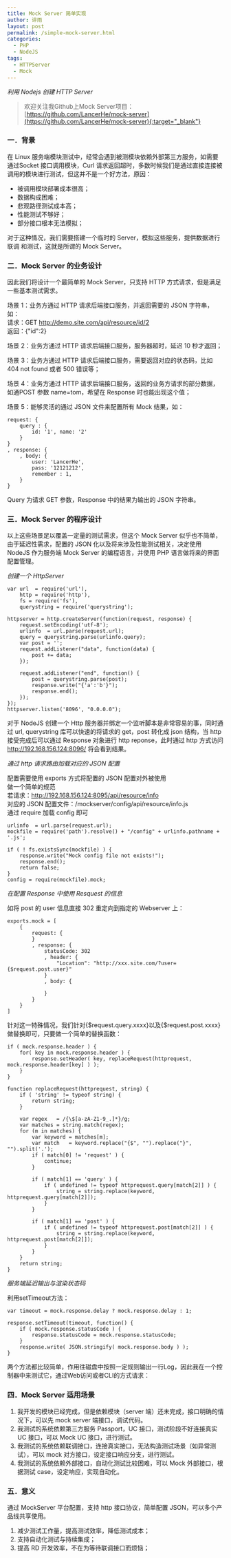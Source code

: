 ```yaml
---
title: Mock Server 简单实现
author: 谇雨
layout: post
permalink: /simple-mock-server.html
categories:
  - PHP
  - NodeJS
tags:
  - HTTPServer
  - Mock
---
```


*利用 Nodejs 创建 HTTP Server*

> 欢迎关注我Github上Mock Server项目：[https://github.com/LancerHe/mock-server](https://github.com/LancerHe/mock-server){:target="_blank"}

### 一．背景

在 Linux 服务端模块测试中，经常会遇到被测模块依赖外部第三方服务，如需要通过Socket 接口调用模块，Curl 请求返回超时，多数时候我们是通过直接连接被调用的模块进行测试，但这并不是一个好方法，原因：

*   被调用模块部署成本很高；
*   数据构成困难；
*   悲观路径测试成本高；
*   性能测试不够好；
*   部分接口根本无法模拟；

对于这种情况，我们需要搭建一个临时的 Server，模拟这些服务，提供数据进行联调
和测试，这就是所谓的 Mock Server。

<!--more-->

### 二．Mock Server 的业务设计

因此我们将设计一个最简单的 Mock Server，只支持 HTTP 方式请求，但是满足一些基本测试需求。

场景 1：业务方通过 HTTP 请求后端接口服务，并返回需要的 JSON 字符串，如：  
请求：GET http://demo.site.com/api/resource/id/2  
返回：{"id":2}

场景 2：业务方通过 HTTP 请求后端接口服务，服务器超时，延迟 10 秒才返回；

场景 3：业务方通过 HTTP 请求后端接口服务，需要返回对应的状态码，比如 404 not found 或者 500 错误等；

场景 4：业务方通过 HTTP 请求后端接口服务，返回的业务方请求的部分数据，如通POST 参数 name=tom，希望在 Response 时也能出现这个值；

场景 5：能够灵活的通过 JSON 文件来配置所有 Mock 结果，如：

    request: {
        query : {
            id: '1', name: '2'
        }
    }
    , response: {
        , body: {
            user: 'LancerHe',
            pass: '12121212',
            remember : 1,
        }
    }

Query 为请求 GET 参数，Response 中的结果为输出的 JSON 字符串。

### 三．Mock Server 的程序设计

以上这些场景足以覆盖一定量的测试需求，但这个 Mock Server 似乎也不简单，由于延迟性需求，配置的 JSON 化以及将来涉及性能测试相关，决定使用 NodeJS 作为服务端 Mock Server 的编程语言，并使用 PHP 语言做将来的界面配置管理。

*创建一个 HttpServer*

    var url  = require('url'),
        http = require('http'),
        fs = require('fs'),
        querystring = require('querystring');

    httpserver = http.createServer(function(request, response) {
        request.setEncoding('utf-8');
        urlinfo  = url.parse(request.url);
        query = querystring.parse(urlinfo.query);
        var post = '';
        request.addListener("data", function(data) {
            post += data;
        });

        request.addListener("end", function() {
            post = querystring.parse(post);
            response.write("{'a':'b'}");
            response.end();
        });
    });
    httpserver.listen('8096', "0.0.0.0");

对于 NodeJS 创建一个 Http 服务器并绑定一个监听脚本是非常容易的事，同时通过 url, querystring 库可以快速的将请求的 get，post 转化成 json 结构，当 http 接受完成后可以通过 Response 对象进行 http reponse，此时通过 http 方式访问 http://192.168.156.124:8096/ 将会看到结果。

*通过 http 请求路由加载对应的 JSON 配置*

配置需要使用 exports 方式将配置的 JSON 配置对外被使用  
做一个简单的规范  
若请求：http://192.168.156.124:8095/api/resource/info  
对应的 JSON 配置文件：/mockserver/config/api/resource/info.js  
通过 require 加载 config 即可  

    urlinfo  = url.parse(request.url);
    mockfile = require('path').resolve() + "/config" + urlinfo.pathname + '.js';

    if ( ! fs.existsSync(mockfile) ) {
        response.write("Mock config file not exists!");
        response.end();
        return false;
    }
    config = require(mockfile).mock;

*在配置 Response 中使用 Resquest 的信息* 

如将 post 的 user 信息直接 302 重定向到指定的 Webserver 上：

    exports.mock = [
        {
            request: {
            }
            , response: {
                statusCode: 302
                , header: {
                    "Location": "http://xxx.site.com/?user={$request.post.user}"
                }
                , body: {

                }
            }
        }
    ]

针对这一特殊情况，我们针对{$request.query.xxxx}以及{$request.post.xxxx}做替换即可，只要做一个简单的替换函数：

    if ( mock.response.header ) {
        for( key in mock.response.header ) {
            response.setHeader( key, replaceRequest(httprequest, mock.response.header[key] ) );
        }
    }

    function replaceRequest(httprequest, string) {
        if ( 'string' != typeof string) {
            return string;
        }

        var regex   = /{\$[a-zA-Z1-9_.]*}/g;
        var matches = string.match(regex);
        for (m in matches) {
            var keyword = matches[m];
            var match   = keyword.replace("{$", "").replace("}", "").split('.');
            if ( match[0] != 'request' ) {
                continue;
            }

            if ( match[1] == 'query' ) {
                if ( undefined != typeof httprequest.query[match[2]] ) {
                    string = string.replace(keyword, httprequest.query[match[2]]);
                }
            }

            if ( match[1] == 'post' ) {
                if ( undefined != typeof httprequest.post[match[2]] ) {
                    string = string.replace(keyword, httprequest.post[match[2]]);
                }
            }
        }
        return string;
    }

*服务端延迟输出与渲染状态码*

利用setTimeout方法：

    var timeout = mock.response.delay ? mock.response.delay : 1;

    response.setTimeout(timeout, function() {
        if ( mock.response.statusCode ) {
            response.statusCode = mock.response.statusCode;
        }
        response.write( JSON.stringify( mock.response.body ) );
    }

两个方法都比较简单，作用往磁盘中按照一定规则输出一行Log，因此我在一个控制器中来测试它，通过Web访问或者CLI的方式请求：

### 四．Mock Server 适用场景

1.   我开发的模块已经完成，但是依赖模块（server 端）还未完成，接口明确的情况下，可以先 mock server 端接口，调试代码。
2.   我测试的系统依赖第三方服务 Passport，UC 接口，测试阶段不好连接真实 UC 接口，可以 Mock UC 接口，进行测试。
3.   我测试的系统依赖联调接口，连接真实接口，无法构造测试场景（如异常测试），可以 mock 对方接口，设定接口响应分支，进行测试。
4.   我测试的系统依赖外部接口，自动化测试比较困难，可以 Mock 外部接口，根据测试 case，设定响应，实现自动化。

### 五．意义

通过 MockServer 平台配置，支持 http 接口协议，简单配置 JSON，可以多个产品线共享使用。

1.   减少测试工作量，提高测试效率，降低测试成本；
2.   支持自动化测试与持续集成；
3.   提高 RD 开发效率，不在为等待联调接口而烦恼；
